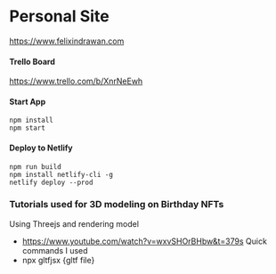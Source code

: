 # Personal Site
https://www.felixindrawan.com

#### Trello Board
https://www.trello.com/b/XnrNeEwh

#### Start App
```
npm install
npm start
```

#### Deploy to Netlify
```
npm run build
npm install netlify-cli -g
netlify deploy --prod
```

### Tutorials used for 3D modeling on Birthday NFTs
Using Threejs and rendering model
- https://www.youtube.com/watch?v=wxvSHOrBHbw&t=379s
Quick commands I used
- npx gltfjsx {gltf file}